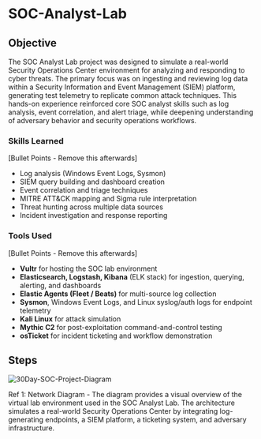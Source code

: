 # SOC-Analyst-Lab

## Objective

The SOC Analyst Lab project was designed to simulate a real-world Security Operations Center environment for analyzing and responding to cyber threats. The primary focus was on ingesting and reviewing log data within a Security Information and Event Management (SIEM) platform, generating test telemetry to replicate common attack techniques. This hands-on experience reinforced core SOC analyst skills such as log analysis, event correlation, and alert triage, while deepening understanding of adversary behavior and security operations workflows.

### Skills Learned
[Bullet Points - Remove this afterwards]

- Log analysis (Windows Event Logs, Sysmon)
- SIEM query building and dashboard creation
- Event correlation and triage techniques
- MITRE ATT&CK mapping and Sigma rule interpretation
- Threat hunting across multiple data sources
- Incident investigation and response reporting

### Tools Used
[Bullet Points - Remove this afterwards]

- **Vultr** for hosting the SOC lab environment  
- **Elasticsearch, Logstash, Kibana** (ELK stack) for ingestion, querying, alerting, and dashboards  
- **Elastic Agents (Fleet / Beats)** for multi-source log collection  
- **Sysmon**, Windows Event Logs, and Linux syslog/auth logs for endpoint telemetry  
- **Kali Linux** for attack simulation  
- **Mythic C2** for post-exploitation command-and-control testing  
- **osTicket** for incident ticketing and workflow demonstration

## Steps

![30Day-SOC-Project-Diagram](https://github.com/user-attachments/assets/58095c69-6ebb-4fd1-a648-8f00877e1e4f)

Ref 1: Network Diagram - The diagram provides a visual overview of the virtual lab environment used in the SOC Analyst Lab. The architecture simulates a real-world Security Operations Center by integrating log-generating endpoints, a SIEM platform, a ticketing system,   and adversary infrastructure.
